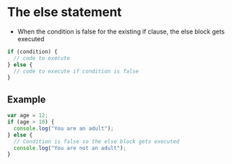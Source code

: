 # The else statement

- When the condition is false for the existing if clause, the else block gets executed

```js
if (condition) {
  // code to execute
} else {
  // code to execute if condition is false
}
```

## Example

```js
var age = 12;
if (age > 18) {
  console.log("You are an adult");
} else {
  // Condition is false so the else block gets executed
  console.log("You are not an adult");
}
```
